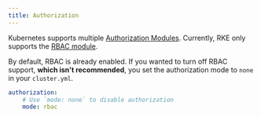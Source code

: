 ```yaml
---
title: Authorization
---
```


Kubernetes supports multiple [Authorization Modules](https://kubernetes.io/docs/reference/access-authn-authz/authorization/#authorization-modules). Currently, RKE only supports the [RBAC module](https://kubernetes.io/docs/reference/access-authn-authz/rbac/).

By default, RBAC is already enabled. If you wanted to turn off RBAC support, **which isn't recommended**, you set the authorization mode to `none` in your `cluster.yml`.

```yaml
authorization:
    # Use `mode: none` to disable authorization
    mode: rbac
```
